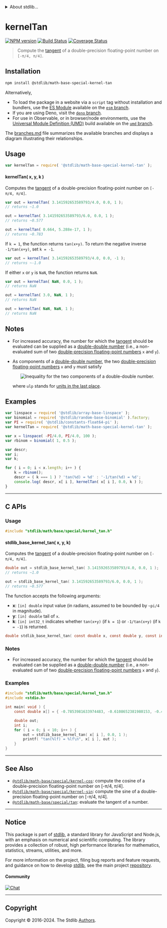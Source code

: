 <!--

@license Apache-2.0

Copyright (c) 2022 The Stdlib Authors.

Licensed under the Apache License, Version 2.0 (the "License");
you may not use this file except in compliance with the License.
You may obtain a copy of the License at

   http://www.apache.org/licenses/LICENSE-2.0

Unless required by applicable law or agreed to in writing, software
distributed under the License is distributed on an "AS IS" BASIS,
WITHOUT WARRANTIES OR CONDITIONS OF ANY KIND, either express or implied.
See the License for the specific language governing permissions and
limitations under the License.

-->


<details>
  <summary>
    About stdlib...
  </summary>
  <p>We believe in a future in which the web is a preferred environment for numerical computation. To help realize this future, we've built stdlib. stdlib is a standard library, with an emphasis on numerical and scientific computation, written in JavaScript (and C) for execution in browsers and in Node.js.</p>
  <p>The library is fully decomposable, being architected in such a way that you can swap out and mix and match APIs and functionality to cater to your exact preferences and use cases.</p>
  <p>When you use stdlib, you can be absolutely certain that you are using the most thorough, rigorous, well-written, studied, documented, tested, measured, and high-quality code out there.</p>
  <p>To join us in bringing numerical computing to the web, get started by checking us out on <a href="https://github.com/stdlib-js/stdlib">GitHub</a>, and please consider <a href="https://opencollective.com/stdlib">financially supporting stdlib</a>. We greatly appreciate your continued support!</p>
</details>

# kernelTan

[![NPM version][npm-image]][npm-url] [![Build Status][test-image]][test-url] [![Coverage Status][coverage-image]][coverage-url] <!-- [![dependencies][dependencies-image]][dependencies-url] -->

> Compute the [tangent][tangent] of a double-precision floating-point number on `[-π/4, π/4]`.

<section class="installation">

## Installation

```bash
npm install @stdlib/math-base-special-kernel-tan
```

Alternatively,

-   To load the package in a website via a `script` tag without installation and bundlers, use the [ES Module][es-module] available on the [`esm` branch][esm-url].
-   If you are using Deno, visit the [`deno` branch][deno-url].
-   For use in Observable, or in browser/node environments, use the [Universal Module Definition (UMD)][umd] build available on the [`umd` branch][umd-url].

The [branches.md][branches-url] file summarizes the available branches and displays a diagram illustrating their relationships.

</section>

<section class="usage">

## Usage

```javascript
var kernelTan = require( '@stdlib/math-base-special-kernel-tan' );
```

#### kernelTan( x, y, k )

Computes the [tangent][tangent] of a double-precision floating-point number on `[-π/4, π/4]`.

```javascript
var out = kernelTan( 3.141592653589793/4.0, 0.0, 1 );
// returns ~1.0

out = kernelTan( 3.141592653589793/6.0, 0.0, 1 );
// returns ~0.577

out = kernelTan( 0.664, 5.288e-17, 1 );
// returns ~0.783
```

If `k = 1`, the function returns `tan(x+y)`. To return the negative inverse `-1/tan(x+y)`, set `k = -1`. 

```javascript
var out = kernelTan( 3.141592653589793/4.0, 0.0, -1 );
// returns ~-1.0
```

If either `x` or `y` is `NaN`, the function returns `NaN`.

```javascript
var out = kernelTan( NaN, 0.0, 1 );
// returns NaN

out = kernelTan( 3.0, NaN, 1 );
// returns NaN

out = kernelTan( NaN, NaN, 1 );
// returns NaN
```

</section>

<!-- /.usage -->

<section class="notes">

## Notes

-   For increased accuracy, the number for which the [tangent][tangent] should be evaluated can be supplied as a [double-double number][double-double-arithmetic] (i.e., a non-evaluated sum of two [double-precision floating-point numbers][ieee754] `x` and `y`).

-   As components of a [double-double number][double-double-arithmetic], the two [double-precision floating-point numbers][ieee754] `x` and `y` must satisfy 

    <!-- <equation class="equation" label="eq:double_double_inequality" align="center" raw="|y| \leq \frac{1}{2} \operatorname{ulp}(x)" alt="Inequality for the two components of a double-double number."> -->

    <div class="equation" align="center" data-raw-text="|y| \leq \frac{1}{2} \operatorname{ulp}(x)" data-equation="eq:double_double_inequality">
        <img src="https://cdn.jsdelivr.net/gh/stdlib-js/stdlib@bb29798906e119fcb2af99e94b60407a270c9b32/lib/node_modules/@stdlib/math/base/special/kernel-tan/docs/img/equation_double_double_inequality.svg" alt="Inequality for the two components of a double-double number.">
        <br>
    </div>

    <!-- </equation> -->

    where `ulp` stands for [units in the last place][ulp].

</section>

<!-- /.notes -->

<section class="examples">

## Examples

<!-- eslint no-undef: "error" -->

```javascript
var linspace = require( '@stdlib/array-base-linspace' );
var binomial = require( '@stdlib/random-base-binomial' ).factory;
var PI = require( '@stdlib/constants-float64-pi' );
var kernelTan = require( '@stdlib/math-base-special-kernel-tan' );

var x = linspace( -PI/4.0, PI/4.0, 100 );
var rbinom = binomial( 1, 0.5 );

var descr;
var i;
var k;

for ( i = 0; i < x.length; i++ ) {
    k = rbinom();
    descr = ( k === 1 ) ? 'tan(%d) = %d' : '-1/tan(%d) = %d';
    console.log( descr, x[ i ], kernelTan( x[ i ], 0.0, k ) );
}
```

</section>

<!-- /.examples -->

<!-- C interface documentation. -->

* * *

<section class="c">

## C APIs

<!-- Section to include introductory text. Make sure to keep an empty line after the intro `section` element and another before the `/section` close. -->

<section class="intro">

</section>

<!-- /.intro -->

<!-- C usage documentation. -->

<section class="usage">

### Usage

```c
#include "stdlib/math/base/special/kernel_tan.h"
```

#### stdlib_base_kernel_tan( x, y, k)

Computes the [tangent][tangent] of a double-precision floating-point number on `[-π/4, π/4]`.

```c
double out = stdlib_base_kernel_tan( 3.141592653589793/4.0, 0.0, 1 );
// returns ~1.0

out = stdlib_base_kernel_tan( 3.141592653589793/6.0, 0.0, 1 );
// returns ~0.577
```

The function accepts the following arguments:

-   **x**: `[in] double` input value (in radians, assumed to be bounded by `~pi/4` in magnitude).
-   **y**: `[in] double` tail of `x`.
-   **k**: `[in] int32_t` indicates whether `tan(x+y)` (if `k = 1`) or `-1/tan(x+y)` (if `k = -1`) is returned.

```c
double stdlib_base_kernel_tan( const double x, const double y, const int32_t k );
```

</section>

<!-- /.usage -->

<!-- C API usage notes. Make sure to keep an empty line after the `section` element and another before the `/section` close. -->

<section class="notes">

### Notes

-   For increased accuracy, the number for which the [tangent][tangent] should be evaluated can be supplied as a [double-double number][double-double-arithmetic] (i.e., a non-evaluated sum of two [double-precision floating-point numbers][ieee754] `x` and `y`).

</section>

<!-- /.notes -->

<!-- C API usage examples. -->

<section class="examples">

### Examples

```c
#include "stdlib/math/base/special/kernel_tan.h"
#include <stdio.h>

int main( void ) {
    const double x[] = { -0.7853981633974483, -0.6108652381980153, -0.4363323129985824, -0.26179938779914946, -0.08726646259971649, 0.08726646259971649, 0.26179938779914935, 0.43633231299858233, 0.6108652381980153, 0.7853981633974483 };

    double out;
    int i;
    for ( i = 0; i < 10; i++ ) {
        out = stdlib_base_kernel_tan( x[ i ], 0.0, 1 );
        printf( "tan(%lf) = %lf\n", x[ i ], out );
    }
}
```

</section>

<!-- /.examples -->

</section>

<!-- /.c -->

<!-- Section for related `stdlib` packages. Do not manually edit this section, as it is automatically populated. -->

<section class="related">

* * *

## See Also

-   <span class="package-name">[`@stdlib/math-base/special/kernel-cos`][@stdlib/math/base/special/kernel-cos]</span><span class="delimiter">: </span><span class="description">compute the cosine of a double-precision floating-point number on \[-π/4, π/4].</span>
-   <span class="package-name">[`@stdlib/math-base/special/kernel-sin`][@stdlib/math/base/special/kernel-sin]</span><span class="delimiter">: </span><span class="description">compute the sine of a double-precision floating-point number on \[-π/4, π/4].</span>
-   <span class="package-name">[`@stdlib/math-base/special/tan`][@stdlib/math/base/special/tan]</span><span class="delimiter">: </span><span class="description">evaluate the tangent of a number.</span>

</section>

<!-- /.related -->

<!-- Section for all links. Make sure to keep an empty line after the `section` element and another before the `/section` close. -->


<section class="main-repo" >

* * *

## Notice

This package is part of [stdlib][stdlib], a standard library for JavaScript and Node.js, with an emphasis on numerical and scientific computing. The library provides a collection of robust, high performance libraries for mathematics, statistics, streams, utilities, and more.

For more information on the project, filing bug reports and feature requests, and guidance on how to develop [stdlib][stdlib], see the main project [repository][stdlib].

#### Community

[![Chat][chat-image]][chat-url]

---

## Copyright

Copyright &copy; 2016-2024. The Stdlib [Authors][stdlib-authors].

</section>

<!-- /.stdlib -->

<!-- Section for all links. Make sure to keep an empty line after the `section` element and another before the `/section` close. -->

<section class="links">

[npm-image]: http://img.shields.io/npm/v/@stdlib/math-base-special-kernel-tan.svg
[npm-url]: https://npmjs.org/package/@stdlib/math-base-special-kernel-tan

[test-image]: https://github.com/stdlib-js/math-base-special-kernel-tan/actions/workflows/test.yml/badge.svg?branch=main
[test-url]: https://github.com/stdlib-js/math-base-special-kernel-tan/actions/workflows/test.yml?query=branch:main

[coverage-image]: https://img.shields.io/codecov/c/github/stdlib-js/math-base-special-kernel-tan/main.svg
[coverage-url]: https://codecov.io/github/stdlib-js/math-base-special-kernel-tan?branch=main

<!--

[dependencies-image]: https://img.shields.io/david/stdlib-js/math-base-special-kernel-tan.svg
[dependencies-url]: https://david-dm.org/stdlib-js/math-base-special-kernel-tan/main

-->

[chat-image]: https://img.shields.io/gitter/room/stdlib-js/stdlib.svg
[chat-url]: https://app.gitter.im/#/room/#stdlib-js_stdlib:gitter.im

[stdlib]: https://github.com/stdlib-js/stdlib

[stdlib-authors]: https://github.com/stdlib-js/stdlib/graphs/contributors

[umd]: https://github.com/umdjs/umd
[es-module]: https://developer.mozilla.org/en-US/docs/Web/JavaScript/Guide/Modules

[deno-url]: https://github.com/stdlib-js/math-base-special-kernel-tan/tree/deno
[umd-url]: https://github.com/stdlib-js/math-base-special-kernel-tan/tree/umd
[esm-url]: https://github.com/stdlib-js/math-base-special-kernel-tan/tree/esm
[branches-url]: https://github.com/stdlib-js/math-base-special-kernel-tan/blob/main/branches.md

[tangent]: https://en.wikipedia.org/wiki/Tangent

[double-double-arithmetic]: https://en.wikipedia.org/wiki/Quadruple-precision_floating-point_format#Double-double_arithmetic

[ieee754]: https://en.wikipedia.org/wiki/IEEE_floating_point

[ulp]: https://en.wikipedia.org/wiki/Unit_in_the_last_place

<!-- <related-links> -->

[@stdlib/math/base/special/kernel-cos]: https://github.com/stdlib-js/math-base-special-kernel-cos

[@stdlib/math/base/special/kernel-sin]: https://github.com/stdlib-js/math-base-special-kernel-sin

[@stdlib/math/base/special/tan]: https://github.com/stdlib-js/math-base-special-tan

<!-- </related-links> -->

</section>

<!-- /.links -->
